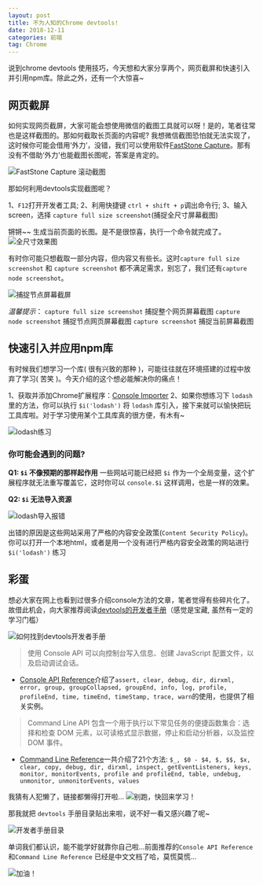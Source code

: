```yaml
---
layout: post
title: 不为人知的Chrome devtools!
date: 2018-12-11
categories: 前端
tag: Chrome
---
```


说到chrome devtools 使用技巧，今天想和大家分享两个，网页截屏和快速引入并引用npm库。除此之外，还有一个大惊喜~

## 网页截屏

如何实现网页截屏，大家可能会想使用微信的截图工具就可以呀！是的，笔者往常也是这样截图的。那如何截取长页面的内容呢? 我想微信截图恐怕就无法实现了，这时候你可能会借用‘外力’，没错，我们可以使用软件[FastStone Capture](https://faststone-capture.en.softonic.com/)。那有没有不借助‘外力’也能截图长图呢，答案是肯定的。 

![FastStone Capture 滚动截图](https://user-images.githubusercontent.com/17926741/98777152-323d3d80-242b-11eb-8e8a-9466db06b41c.png)

那如何利用devtools实现截图呢？

<!--more-->

1、`F12`打开开发者工具;
2、利用快捷键 `ctrl + shift + p`调出命令行;
3、输入screen，选择 `capture full size screenshot`(捕捉全尺寸屏幕截图)

锵锵~~ 生成当前页面的长图。是不是很惊喜，执行一个命令就完成了。
![全尺寸效果图](https://user-images.githubusercontent.com/17926741/98777151-310c1080-242b-11eb-94e0-09efc99cc84c.png)


有时你可能只想截取一部分内容，但内容又有些长。这时`capture full size screenshot` 和 `capture screenshot` 都不满足需求，别忘了，我们还有`capture node screenshot`。

![捕捉节点屏幕截屏](https://user-images.githubusercontent.com/17926741/98777133-2c475c80-242b-11eb-8ff7-0d1ffecb1be4.gif)


*温馨提示*：
`capture full size screenshot` 捕捉整个网页屏幕截图
`capture node screenshot` 捕捉节点网页屏幕截图
`capture screenshot` 捕捉当前屏幕截图


## 快速引入并应用npm库

有时候我们想学习一个库( 很有兴致的那种 )，可能往往就在环境搭建的过程中放弃了学习( 苦笑 )。今天介绍的这个想必能解决你的痛点！

1、获取并添加Chrome扩展程序：[Console Importer](https://chrome.google.com/webstore/detail/console-importer/hgajpakhafplebkdljleajgbpdmplhie/related)
2、如果你想练习下 `lodash` 里的方法，你可以执行 `$i('lodash')` 将 `lodash` 库引入，接下来就可以愉快把玩工具库啦。对于学习使用某个工具库真的很方便，有木有~

![lodash练习](https://user-images.githubusercontent.com/17926741/98777128-2b162f80-242b-11eb-910d-8598adfc306d.png)

### 你可能会遇到的问题?

**Q1: `$i` 不像预期的那样起作用**
一些网站可能已经把 `$i` 作为一个全局变量，这个扩展程序就无法重写覆盖它，这时你可以 `console.$i` 这样调用，也是一样的效果。

**Q2: `$i` 无法导入资源**

![lodash导入报错](https://user-images.githubusercontent.com/17926741/98777131-2baec600-242b-11eb-9ee3-1bf736bf440f.png)

出错的原因是这些网站采用了严格的内容安全政策(`Content Security Policy`)。你可以打开一个本地html，或者是用一个没有进行严格内容安全政策的网站进行 `$i('lodash')` 练习

## 彩蛋

想必大家在网上也看到过很多介绍console方法的文章，笔者觉得有些碎片化了。故借此机会，向大家推荐阅读[devtools的开发者手册](https://developers.google.com/web/tools/chrome-devtools/)（感觉是宝藏, 虽然有一定的学习门槛）

![如何找到devtools开发者手册](https://user-images.githubusercontent.com/17926741/98777158-336e6a80-242b-11eb-90a4-ed3fc61a7f9e.png)

> 使用 Console API 可以向控制台写入信息、创建 JavaScript 配置文件，以及启动调试会话。

- [Console API Reference](https://developers.google.com/web/tools/chrome-devtools/console/console-reference)介绍了`assert, clear, debug, dir, dirxml, error, group, groupCollapsed, groupEnd, info, log, profile, profileEnd, time, timeEnd, timeStamp, trace, warn`的使用，也提供了相关实例。

> Command Line API 包含一个用于执行以下常见任务的便捷函数集合：选择和检查 DOM 元素，以可读格式显示数据，停止和启动分析器，以及监控 DOM 事件。

- [Command Line Reference](https://developers.google.com/web/tools/chrome-devtools/console/command-line-reference)一共介绍了21个方法: 
`$_, $0 - $4, $, $$, $x, clear, copy, debug, dir, dirxml, inspect, getEventListeners, keys, monitor, monitorEvents, profile and profileEnd, table, undebug, unmonitor, unmonitorEvents, values`

我猜有人犯懒了，链接都懒得打开啦...
![别跑，快回来学习！](https://user-images.githubusercontent.com/17926741/98777123-29e50280-242b-11eb-9ddb-a4d60c3318a2.gif)

那我就把 `devtools` 手册目录贴出来啦，说不好一看又感兴趣了呢~

![开发者手册目录](https://user-images.githubusercontent.com/17926741/98777154-323d3d80-242b-11eb-911a-6b66ea0d2805.png)

单词我们都认识，能不能学好就靠你自己啦...前面推荐的`Console API Reference`和`Command Line Reference` 已经是中文文档了哈，莫慌莫慌...

![加油！](https://user-images.githubusercontent.com/17926741/98777155-32d5d400-242b-11eb-9a0d-91a3854d0450.jpg)
